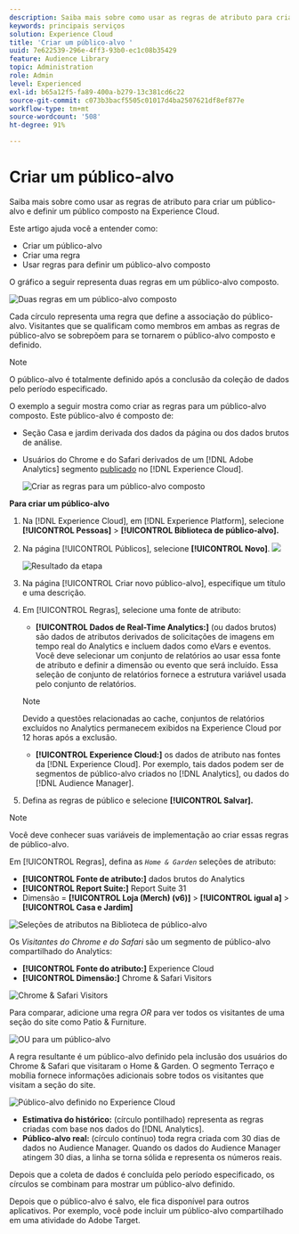 ```yaml
---
description: Saiba mais sobre como usar as regras de atributo para criar um público-alvo e definir um público composto na Adobe Experience Cloud.
keywords: principais serviços
solution: Experience Cloud
title: 'Criar um público-alvo '
uuid: 7e622539-296e-4ff3-93b0-ec1c08b35429
feature: Audience Library
topic: Administration
role: Admin
level: Experienced
exl-id: b65a12f5-fa89-400a-b279-13c381cd6c22
source-git-commit: c073b3bacf5505c01017d4ba2507621df8ef877e
workflow-type: tm+mt
source-wordcount: '508'
ht-degree: 91%

---
```


# Criar um público-alvo

Saiba mais sobre como usar as regras de atributo para criar um público-alvo e definir um público composto na Experience Cloud.

Este artigo ajuda você a entender como:

* Criar um público-alvo
* Criar uma regra
* Usar regras para definir um público-alvo composto

O gráfico a seguir representa duas regras em um público-alvo composto.

![Duas regras em um público-alvo composto](assets/audience_sharing.png)

Cada círculo representa uma regra que define a associação do público-alvo. Visitantes que se qualificam como membros em ambas as regras de público-alvo se sobrepõem para se tornarem o público-alvo composto e definido.

>[!NOTE]
>
>O público-alvo é totalmente definido após a conclusão da coleção de dados pelo período especificado.

O exemplo a seguir mostra como criar as regras para um público-alvo composto. Este público-alvo é composto de:

* Seção Casa e jardim derivada dos dados da página ou dos dados brutos de análise.
* Usuários do Chrome e do Safari derivados de um [!DNL Adobe Analytics] segmento [publicado](audience-library.md#task_32FEEFE0B32E4E388CD4D892D727282A) no [!DNL Experience Cloud].

   ![Criar as regras para um público-alvo composto](assets/audience_create.png)

**Para criar um público-alvo**

1. Na [!DNL Experience Cloud], em [!DNL Experience Platform], selecione **[!UICONTROL Pessoas]** > **[!UICONTROL Biblioteca de público-alvo].**
1. Na página [!UICONTROL Públicos], selecione **[!UICONTROL Novo]**. ![](assets/add_icon_small.png)

   ![Resultado da etapa](assets/audience_create_new.png)

1. Na página [!UICONTROL Criar novo público-alvo], especifique um título e uma descrição.
1. Em [!UICONTROL Regras], selecione uma fonte de atributo:

   * **[!UICONTROL Dados de Real-Time Analytics:]** (ou dados brutos) são dados de atributos derivados de solicitações de imagens em tempo real do Analytics e incluem dados como eVars e eventos. Você deve selecionar um conjunto de relatórios ao usar essa fonte de atributo e definir a dimensão ou evento que será incluído. Essa seleção de conjunto de relatórios fornece a estrutura variável usada pelo conjunto de relatórios.
   >[!NOTE]
   >
   >Devido a questões relacionadas ao cache, conjuntos de relatórios excluídos no Analytics permanecem exibidos na Experience Cloud por 12 horas após a exclusão.

   * **[!UICONTROL Experience Cloud:]** os dados de atributo nas fontes da [!DNL Experience Cloud]. Por exemplo, tais dados podem ser de segmentos de público-alvo criados no [!DNL Analytics], ou dados do [!DNL Audience Manager].

1. Defina as regras de público e selecione **[!UICONTROL Salvar].**

>[!NOTE]
>
>Você deve conhecer suas variáveis de implementação ao criar essas regras de público-alvo.

Em [!UICONTROL Regras], defina as *`Home & Garden`* seleções de atributo:

* **[!UICONTROL Fonte de atributo:]** dados brutos do Analytics
* **[!UICONTROL Report Suite:]** Report Suite 31
* Dimensão = **[!UICONTROL Loja (Merch) (v6)]** > **[!UICONTROL igual a]** > **[!UICONTROL Casa e Jardim]**

![Seleções de atributos na Biblioteca de público-alvo](assets/home_garden.png)

Os *Visitantes do Chrome e do Safari* são um segmento de público-alvo compartilhado do Analytics:

* **[!UICONTROL Fonte do atributo:]** Experience Cloud
* **[!UICONTROL Dimensão:]** Chrome &amp; Safari Visitors

![Chrome &amp; Safari Visitors](assets/chrome_safari.png)

Para comparar, adicione uma regra *OR* para ver todos os visitantes de uma seção do site como Patio &amp; Furniture.

![OU para um público-alvo](assets/audiences_rule_patio.png)

A regra resultante é um público-alvo definido pela inclusão dos usuários do Chrome &amp; Safari que visitaram o Home &amp; Garden. O segmento Terraço e mobília fornece informações adicionais sobre todos os visitantes que visitam a seção do site.

![Público-alvo definido no Experience Cloud](assets/defined_audience.png)

* **Estimativa do histórico:** (círculo pontilhado) representa as regras criadas com base nos dados do [!DNL Analytics].
* **Público-alvo real:** (círculo contínuo) toda regra criada com 30 dias de dados no Audience Manager. Quando os dados do Audience Manager atingem 30 dias, a linha se torna sólida e representa os números reais.

Depois que a coleta de dados é concluída pelo período especificado, os círculos se combinam para mostrar um público-alvo definido. 

Depois que o público-alvo é salvo, ele fica disponível para outros aplicativos. Por exemplo, você pode incluir um público-alvo compartilhado em uma atividade do Adobe Target.

